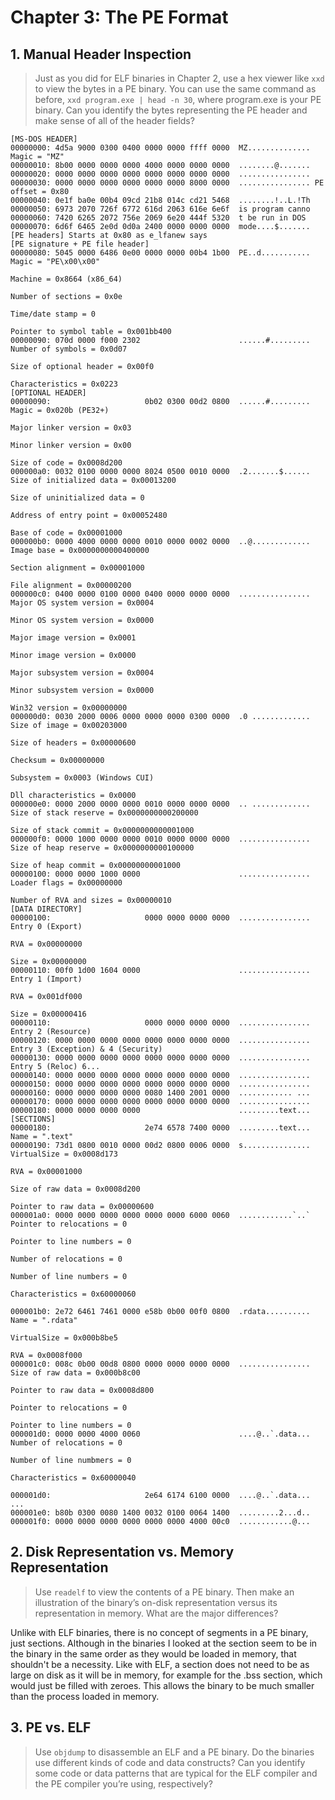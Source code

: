 # Chapter 3: The PE Format

## 1. Manual Header Inspection

> Just as you did for ELF binaries in Chapter 2, use a hex viewer like `xxd` to
> view the bytes in a PE binary. You can use the same command as before, `xxd
> program.exe | head -n 30`, where program.exe is your PE binary. Can you
> identify the bytes representing the PE header and make sense of all of the
> header fields?

```
[MS-DOS HEADER]
00000000: 4d5a 9000 0300 0400 0000 0000 ffff 0000  MZ.............. Magic = "MZ"
00000010: 8b00 0000 0000 0000 4000 0000 0000 0000  ........@.......
00000020: 0000 0000 0000 0000 0000 0000 0000 0000  ................
00000030: 0000 0000 0000 0000 0000 0000 8000 0000  ................ PE offset = 0x80
00000040: 0e1f ba0e 00b4 09cd 21b8 014c cd21 5468  ........!..L.!Th
00000050: 6973 2070 726f 6772 616d 2063 616e 6e6f  is program canno
00000060: 7420 6265 2072 756e 2069 6e20 444f 5320  t be run in DOS
00000070: 6d6f 6465 2e0d 0d0a 2400 0000 0000 0000  mode....$.......
[PE headers] Starts at 0x80 as e_lfanew says
[PE signature + PE file header]
00000080: 5045 0000 6486 0e00 0000 0000 00b4 1b00  PE..d........... Magic = "PE\x00\x00"
                                                                    Machine = 0x8664 (x86_64)
                                                                    Number of sections = 0x0e
                                                                    Time/date stamp = 0
                                                                    Pointer to symbol table = 0x001bb400
00000090: 070d 0000 f000 2302                      ......#......... Number of symbols = 0x0d07
                                                                    Size of optional header = 0x00f0
                                                                    Characteristics = 0x0223
[OPTIONAL HEADER]
00000090:                     0b02 0300 00d2 0800  ......#......... Magic = 0x020b (PE32+)
                                                                    Major linker version = 0x03
                                                                    Minor linker version = 0x00
                                                                    Size of code = 0x0008d200
000000a0: 0032 0100 0000 0000 8024 0500 0010 0000  .2.......$...... Size of initialized data = 0x00013200
                                                                    Size of uninitialized data = 0
                                                                    Address of entry point = 0x00052480
                                                                    Base of code = 0x00001000
000000b0: 0000 4000 0000 0000 0010 0000 0002 0000  ..@............. Image base = 0x0000000000400000
                                                                    Section alignment = 0x00001000
                                                                    File alignment = 0x00000200
000000c0: 0400 0000 0100 0000 0400 0000 0000 0000  ................ Major OS system version = 0x0004
                                                                    Minor OS system version = 0x0000
                                                                    Major image version = 0x0001
                                                                    Minor image version = 0x0000
                                                                    Major subsystem version = 0x0004
                                                                    Minor subsystem version = 0x0000
                                                                    Win32 version = 0x00000000
000000d0: 0030 2000 0006 0000 0000 0000 0300 0000  .0 ............. Size of image = 0x00203000
                                                                    Size of headers = 0x00000600
                                                                    Checksum = 0x00000000
                                                                    Subsystem = 0x0003 (Windows CUI)
                                                                    Dll characteristics = 0x0000
000000e0: 0000 2000 0000 0000 0010 0000 0000 0000  .. ............. Size of stack reserve = 0x0000000000200000
                                                                    Size of stack commit = 0x0000000000001000
000000f0: 0000 1000 0000 0000 0010 0000 0000 0000  ................ Size of heap reserve = 0x0000000000100000
                                                                    Size of heap commit = 0x00000000001000
00000100: 0000 0000 1000 0000                      ................ Loader flags = 0x00000000
                                                                    Number of RVA and sizes = 0x00000010
[DATA DIRECTORY]
00000100:                     0000 0000 0000 0000  ................ Entry 0 (Export)
                                                                    RVA = 0x00000000
                                                                    Size = 0x00000000
00000110: 00f0 1d00 1604 0000                      ................ Entry 1 (Import)
                                                                    RVA = 0x001df000
                                                                    Size = 0x00000416
00000110:                     0000 0000 0000 0000  ................ Entry 2 (Resource)
00000120: 0000 0000 0000 0000 0000 0000 0000 0000  ................ Entry 3 (Exception) & 4 (Security)
00000130: 0000 0000 0000 0000 0000 0000 0000 0000  ................ Entry 5 (Reloc) 6...
00000140: 0000 0000 0000 0000 0000 0000 0000 0000  ................
00000150: 0000 0000 0000 0000 0000 0000 0000 0000  ................
00000160: 0000 0000 0000 0000 0080 1400 2001 0000  ............ ...
00000170: 0000 0000 0000 0000 0000 0000 0000 0000  ................
00000180: 0000 0000 0000 0000                      .........text...
[SECTIONS]
00000180:                     2e74 6578 7400 0000  .........text... Name = ".text"
00000190: 73d1 0800 0010 0000 00d2 0800 0006 0000  s............... VirtualSize = 0x0008d173
                                                                    RVA = 0x00001000
                                                                    Size of raw data = 0x0008d200
                                                                    Pointer to raw data = 0x00000600
000001a0: 0000 0000 0000 0000 0000 0000 6000 0060  ............`..` Pointer to relocations = 0
                                                                    Pointer to line numbers = 0
                                                                    Number of relocations = 0
                                                                    Number of line numbers = 0
                                                                    Characteristics = 0x60000060

000001b0: 2e72 6461 7461 0000 e58b 0b00 00f0 0800  .rdata.......... Name = ".rdata"
                                                                    VirtualSize = 0x000b8be5
                                                                    RVA = 0x0008f000
000001c0: 008c 0b00 00d8 0800 0000 0000 0000 0000  ................ Size of raw data = 0x000b8c00
                                                                    Pointer to raw data = 0x0008d800
                                                                    Pointer to relocations = 0
                                                                    Pointer to line numbers = 0
000001d0: 0000 0000 4000 0060                      ....@..`.data... Number of relocations = 0
                                                                    Number of line numbmers = 0
                                                                    Characteristics = 0x60000040

000001d0:                     2e64 6174 6100 0000  ....@..`.data... ...
000001e0: b80b 0300 0080 1400 0032 0100 0064 1400  .........2...d..
000001f0: 0000 0000 0000 0000 0000 0000 4000 00c0  ............@...
```

## 2. Disk Representation vs. Memory Representation

> Use `readelf` to view the contents of a PE binary. Then make an illustration
> of the binary’s on-disk representation versus its representation in memory.
> What are the major differences?

Unlike with ELF binaries, there is no concept of segments in a PE binary, just sections. Although in the binaries I looked at the section seem to be in the binary in the same order as they would be loaded in memory, that shouldn't be a necessity. Like with ELF, a section does not need to be as large on disk as it will be in memory, for example for the .bss section, which would just be filled with zeroes. This allows the binary to be much smaller than the process loaded in memory.

## 3. PE vs. ELF

> Use `objdump` to disassemble an ELF and a PE binary. Do the binaries use
> different kinds of code and data constructs? Can you identify some code or
> data patterns that are typical for the ELF compiler and the PE compiler
> you’re using, respectively?
